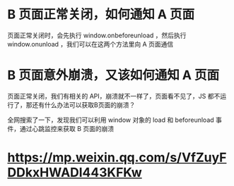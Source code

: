 # B 页面正常关闭，如何通知 A 页面
页面正常关闭时，会先执行 window.onbeforeunload ，然后执行 window.onunload ，我们可以在这两个方法里向 A 页面通信

# B 页面意外崩溃，又该如何通知 A 页面
页面正常关闭，我们有相关的 API，崩溃就不一样了，页面看不见了，JS 都不运行了，那还有什么办法可以获取B页面的崩溃？

全网搜索了一下，发现我们可以利用 window 对象的 load 和 beforeunload 事件，通过心跳监控来获取 B 页面的崩溃


# https://mp.weixin.qq.com/s/VfZuyFDDkxHWADl443KFKw